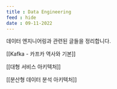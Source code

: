 ```yaml
---
title : Data Engineering
feed : hide
date : 09-11-2022
---
```


데이터 엔지니어링과 관련된 글들을 정리합니다.

[[Kafka - 카프카 역사와 기본]]

[[대형 서비스 아키텍처]]

[[분산형 데이터 분석 아키텍처]]